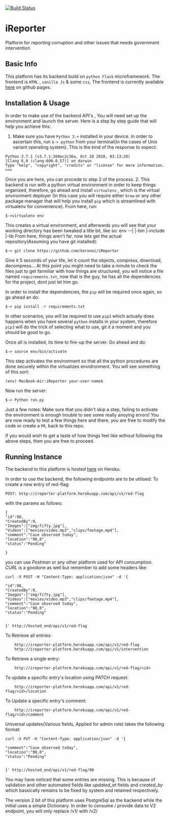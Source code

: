 [![Build Status](https://travis-ci.org/keronei/iReporter.svg?branch=develop)](https://travis-ci.org/keronei/iReporter)

# iReporter
Platform for reporting corruption and other issues that needs government intervention

## Basic Info
This platform has its backend build on `python Flask`  microframework. The frontend is `HTML` , `vanilla Js` & some `css`, The frontend is currently available [here](https://keronei.github.io/iReporter/UI/) on github pages.

## Installation & Usage
In order to make use of the backend API's , You will need set up the environment and launch the server.
Here is a step by step guide that will help you achieve this:
1. Make sure you have `Python 3.+` installed in your device. In order to ascertain this, run
 `$-> python` from your terminal(In the cases of Unix variant operating system).
 This is the kind of the response to expect:
 ```
 Python 3.7.1 (v3.7.1:260ec2c36a, Oct 20 2018, 03:13:28)
 [Clang 6.0 (clang-600.0.57)] on darwin
 Type "help", "copyright", "credits" or "license" for more information.
 >>>
 ```

Once you are here, you can procede to step 2 of the process.
2. This backend is run with a python virtual environment in order to keep things organized, therefore, go ahead and install `virtualenv` , which is the virtual environment deployer (In this case you will require either `brew` or any other package manager that will help you install `pip` which is streamlined with virtualenv for convenience).
From here, run:
```
$->virtualenv env
```
This creates a virtual environment, and afterwards you will see that your working directory has been tweaked a litle bit, like so:
          env --|
                   |-bin
                   |-include
                   |-lib
From here, things aren't far, now lets get the actual repository(Assuming you have git installed):
```
$-> git clone https://github.com/keronei/iReporter
```
Give it 5 seconds of your life, let it count the objects, compress, download, decompress...
At this point you might need to take a minute to check the files just to get farmiliar with how things are structured, you will notice a file named `requirements.txt`, now that is the guy, he has all the dependencies for the project, dont just let him go.

In order to install  the dependencies, the `pip` will be required once again, so go ahead an do:
```
$-> pip install -r requirements.txt
```
In other scenarios, you will be required to use `pip3` which actually does happens when you have several `python` installs in your system, therefore `pip3` will do the trick of selecting what to use, git it a moment and you should be good to go.

Once all is installed, its time to fire-up the server. Go ahead and do:
```
$-> source env/bin/activate
```
This step activates the environment so that all the python procedures are done securely within the virtualizes envidronment. You will see something of this sort:
```
(env) MacBook-Air:iReporter your-user-name$
```
Now run the server:
```
$-> Python run.py
```
Just a few notes:
Make sure that  you didn't skip a step, failing to activate the environment is enough trouble to see some really anoying errors!
You are now ready to test a few things here and there, you are free to modify the code or create a `PR`, back to this repo.

If you would wish to get a taste of how things feel like without following the above steps, then you are free to proceed.
## Running Instance
The backend to this platform is hosted [here](http://ireporter-platform.herokuapp.com/) on Heroku.

In order to use the backend, the following endpoints are to be utilised:
To create a new entry of red-flag:

    POST: http://ireporter-platform.herokuapp.com/api/v1/red-flag
with the params as follows:

    {
    "id":90,
    "CreatedBy":9,
    "Images":["img/fifty.jpg"],
    "Videos":["movies/video.mp3","clips/footage.mp4"],
    "comment":"Case observed today",
    "location":"90,0",
    "status":"Pending"

    }
    
you can use *Postman* or any other platform used for API consumption. *CURL* is a goodone as well but remember to add some headers like:

    curl -X POST -H "Content-Type: application/json" -d '{
    
    "id":90,
    "CreatedBy":9,
    "Images":["img/fifty.jpg"],
    "Videos":["movies/video.mp3","clips/footage.mp4"],
    "comment":"Case observed today",
    "location":"90,0",
    "status":"Pending"
    
    
    }' http://hosted_end/api/v1/red-flag

To Retrieve all entries:

        http://ireporter-platform.herokuapp.com/api/v1/red-flag
        http://ireporter-platform.herokuapp.com/api/v1/intervention
To Retrieve a single entry:

        http://ireporter-platform.herokuapp.com/api/v1/red-flag/<id>

To update a specific entry's location using PATCH request:

        http://ireporter-platform.herokuapp.com/api/v1/red-flag/<id>/location

To Update a specific entry's comment:

        http://ireporter-platform.herokuapp.com/api/v1/red-flag/<id>/comment
        
Universal updates(Various fields, Applied for admin role) takes the following format:

    curl -X PUT -H "Content-Type: application/json" -d '{

    "comment":"Case observed today",
    "location":"90,0",
    "status":"Pending"


    }' http://hosted_end/api/v1/red-flag/90
    
You may have noticed that some entries are missing. This is because of validation and other automated fields like _updated_at_ fields and _created_by_ which bassically remains to be fixed by system and retained respectively. 

The version 2 bit of this platform uses PostgreSql as the backend while the initial uses a simple Dictionary. In order to consume / provide data to V2 endpoint, you will only replace /v1/ with /v2/


